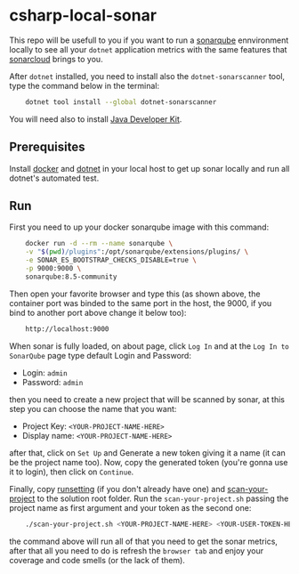 # csharp-local-sonar

This repo will be usefull to you if you want to run a [sonarqube](https://docs.sonarqube.org/latest/analysis/coverage/) ennvironment locally to see all your `dotnet` application metrics with the same features that [sonarcloud](https://sonarcloud.io) brings to you.

After `dotnet` installed, you need to install also the `dotnet-sonarscanner` tool, type the command below in the terminal:

``` bash
    dotnet tool install --global dotnet-sonarscanner
```

You will need also to install [Java Developer Kit](https://www.oracle.com/java/technologies/javase-jdk15-downloads.html).

## Prerequisites

Install [docker](https://www.docker.com/products/docker-desktop) and [dotnet](https://dotnet.microsoft.com/download) in your local host to get up sonar locally and run all dotnet's automated test.

## Run

First you need to up your docker sonarqube image with this command:

``` bash
    docker run -d --rm --name sonarqube \
    -v "$(pwd)/plugins":/opt/sonarqube/extensions/plugins/ \
    -e SONAR_ES_BOOTSTRAP_CHECKS_DISABLE=true \
    -p 9000:9000 \
    sonarqube:8.5-community
```

Then open your favorite browser and type this (as shown above, the container port was binded to the same port in the host, the 9000, if you bind to another port above change it below too):

``` bash
    http://localhost:9000
```

When sonar is fully loaded, on about page, click `Log In` and at the `Log In to SonarQube` page type default Login and Password:

- Login: `admin`
- Password: `admin`

then you need to create a new project that will be scanned by sonar, at this step you can choose the name that you want:

- Project Key: `<YOUR-PROJECT-NAME-HERE>`
- Display name: `<YOUR-PROJECT-NAME-HERE>`

after that, click on `Set Up` and Generate a new token giving it a name (it can be the project name too). Now, copy the generated token (you're gonna use it to login), then click on `Continue`.


Finally, copy [runsetting](https://github.com/luizhlelis/csharp-local-sonar/blob/main/runsettings.xml) (if you don't already have one) and [scan-your-project](https://github.com/luizhlelis/csharp-local-sonar/blob/main/scan-your-project.sh) to the solution root folder. Run the `scan-your-project.sh` passing the project name as first argument and your token as the second one:

``` bash
    ./scan-your-project.sh <YOUR-PROJECT-NAME-HERE> <YOUR-USER-TOKEN-HERE>
```

the command above will run all of that you need to get the sonar metrics, after that all you need to do is refresh the `browser tab` and enjoy your coverage and code smells (or the lack of them).
